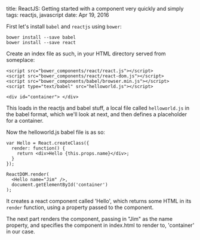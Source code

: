 title: ReactJS: Getting started with a component very quickly and simply
tags: reactjs, javascript
date: Apr 19, 2016

First let's install `babel` and `reactjs` using `bower`:

    bower install --save babel
    bower install --save react

Create an index file as such, in your HTML directory served from someplace:

    <script src="bower_components/react/react.js"></script>
    <script src="bower_components/react/react-dom.js"></script>
    <script src="bower_components/babel/browser.min.js"></script>
    <script type="text/babel" src="helloworld.js"></script>
    
    <div id="container"> </div>

This loads in the reactjs and babel stuff, a local file called `helloworld.js` in the babel format, which we'll look at next, and then defines a placeholder for a container.

Now the helloworld.js babel file is as so:

    var Hello = React.createClass({
      render: function() {
        return <div>Hello {this.props.name}</div>;
      }
    });
    
    ReactDOM.render(
      <Hello name="Jim" />,
      document.getElementById('container')
    );

It creates a react component called 'Hello', which returns some HTML in its `render` function, using a property passed to the component.

The next part renders the component, passing in "Jim" as the name property, and specifies the component in index.html to render to, 'container' in our case.
